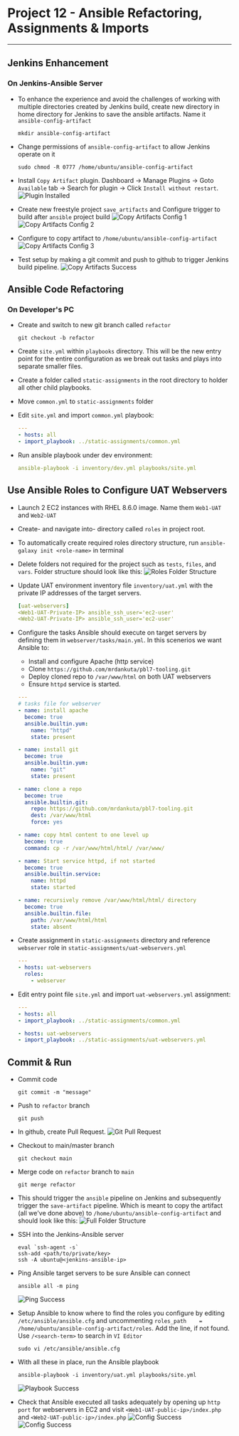 # Project 12 - Ansible Refactoring, Assignments & Imports

---

## Jenkins Enhancement

### On Jenkins-Ansible Server

- To enhance the experience and avoid the challenges of working with multiple directories created by Jenkins build, create new directory in home directory for Jenkins to save the ansible artifacts. Name it `ansible-config-artifact`

  ```shell
  mkdir ansible-config-artifact
  ```

- Change permissions of `ansible-config-artifact` to allow Jenkins operate on it

  ```shell
  sudo chmod -R 0777 /home/ubuntu/ansible-config-artifact
  ```

- Install `Copy Artifact` plugin. Dashboard -> Manage Plugins -> Goto `Available` tab -> Search for plugin -> Click `Install without restart`.
  ![Plugin Installed](images/001-jenkins-copy-artifacts-plugin.png)
- Create new freestyle project `save_artifacts` and Configure trigger to build after `ansible` project build
  ![Copy Artifacts Config 1](images/002-jenkins-copy-artifacts-config1.png)
  ![Copy Artifacts Config 2](images/003-jenkins-copy-artifacts-config2.png)
- Configure to copy artifact to `/home/ubuntu/ansible-config-artifact`
  ![Copy Artifacts Config 3](images/004-jenkins-copy-artifacts-config3.png)
- Test setup by making a git commit and push to github to trigger Jenkins build pipeline.
  ![Copy Artifacts Success](images/005-jenkins-copy-artifacts-success.png)

## Ansible Code Refactoring

### On Developer's PC

- Create and switch to new git branch called `refactor`

  ```shell
  git checkout -b refactor
  ```

- Create `site.yml` within `playbooks` directory. This will be the new entry point for the entire configuration as we break out tasks and plays into separate smaller files.
- Create a folder called `static-assignments` in the root directory to holder all other child playbooks.
- Move `common.yml` to `static-assignments` folder
- Edit `site.yml` and import `common.yml` playbook:

  ```yml
  ---
  - hosts: all
  - import_playbook: ../static-assignments/common.yml
  ```

- Run ansible playbook under dev environment:

  ```yml
  ansible-playbook -i inventory/dev.yml playbooks/site.yml
  ```

## Use Ansible Roles to Configure UAT Webservers

- Launch 2 EC2 instances with RHEL 8.6.0 image. Name them `Web1-UAT` and `Web2-UAT`
- Create- and navigate into- directory called `roles` in project root.
- To automatically create required roles directory structure, run `ansible-galaxy init <role-name>` in terminal
- Delete folders not required for the project such as `tests`, `files`, and `vars`. Folder structure should look like this:
  ![Roles Folder Structure](images/006-ansible-roles-structure.png)
- Update UAT environment inventory file `inventory/uat.yml` with the private IP addresses of the target servers.

  ```yml
  [uat-webservers]
  <Web1-UAT-Private-IP> ansible_ssh_user='ec2-user'
  <Web2-UAT-Private-IP> ansible_ssh_user='ec2-user'
  ```

- Configure the tasks Ansible should execute on target servers by defining them in `webserver/tasks/main.yml`. In this scenerios we want Ansible to:
  - Install and configure Apache (http service)
  - Clone `https://github.com/mrdankuta/pbl7-tooling.git`
  - Deploy cloned repo to `/var/www/html` on both UAT webservers
  - Ensure `httpd` service is started.

  ```yml
  ---
  # tasks file for webserver
  - name: install apache
    become: true
    ansible.builtin.yum:
      name: "httpd"
      state: present

  - name: install git
    become: true
    ansible.builtin.yum:
      name: "git"
      state: present

  - name: clone a repo
    become: true
    ansible.builtin.git:
      repo: https://github.com/mrdankuta/pbl7-tooling.git
      dest: /var/www/html
      force: yes

  - name: copy html content to one level up
    become: true
    command: cp -r /var/www/html/html/ /var/www/

  - name: Start service httpd, if not started
    become: true
    ansible.builtin.service:
      name: httpd
      state: started

  - name: recursively remove /var/www/html/html/ directory
    become: true
    ansible.builtin.file:
      path: /var/www/html/html
      state: absent
  ```

- Create assignment in `static-assignments` directory and reference `webserver` role in `static-assignments/uat-webservers.yml`

  ```yml
  ---
  - hosts: uat-webservers
    roles:
      - webserver
  ```

- Edit entry point file `site.yml` and import `uat-webservers.yml` assignment:

  ```yml
  ---
  - hosts: all
  - import_playbook: ../static-assignments/common.yml

  - hosts: uat-webservers
  - import_playbook: ../static-assignments/uat-webservers.yml
  ```

## Commit & Run

- Commit code

  ```shell
  git commit -m "message"
  ```

- Push to `refactor` branch

  ```shell
  git push
  ```

- In github, create Pull Request.
  ![Git Pull Request](images/007-git-pr.png)
- Checkout to main/master branch

  ```shell
  git checkout main
  ```

- Merge code on `refactor` branch to `main`

  ```shell
  git merge refactor
  ```

- This should trigger the `ansible` pipeline on Jenkins and subsequently trigger the `save-artifact` pipeline. Which is meant to copy the artifact (all we've done above) to `/home/ubuntu/ansible-config-artifact` and should look like this:
  ![Full Folder Structure](images/008-ansible-complete-structure.png)
- SSH into the Jenkins-Ansible server

  ```shell
  eval `ssh-agent -s`
  ssh-add <path/to/private/key>
  ssh -A ubuntu@<jenkins-ansible-ip>
  ```

- Ping Ansible target servers to be sure Ansible can connect

  ```shell
  ansible all -m ping
  ```

  ![Ping Success](images/009-ansible-ping.png)
- Setup Ansible to know where to find the roles you configure by editing `/etc/ansible/ansible.cfg` and uncommenting `roles_path    = /home/ubuntu/ansible-config-artifact/roles`. Add the line, if not found. Use `/<search-term>` to search in `VI Editor`

  ```shell
  sudo vi /etc/ansible/ansible.cfg
  ```

- With all these in place, run the Ansible playbook

  ```shell
  ansible-playbook -i inventory/uat.yml playbooks/site.yml
  ```

  ![Playbook Success](images/010-ansible-playbook-success.png)
- Check that Ansible executed all tasks adequately by opening up `http port` for webservers in EC2 and visit `<Web1-UAT-public-ip>/index.php` and `<Web2-UAT-public-ip>/index.php`
  ![Config Success](images/011-ansible-uat-config-success.png)
  ![Config Success](images/012-ansible-uat2-config-success.png)
